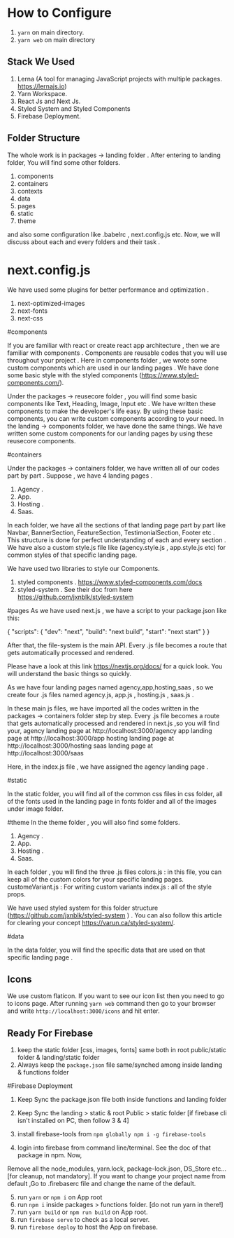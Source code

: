# How to Configure

1. `yarn` on main directory.
2. `yarn web` on main directory

## Stack We Used

1. Lerna (A tool for managing JavaScript projects with multiple packages. https://lernajs.io)
2. Yarn Workspace.
3. React Js and Next Js.
4. Styled System and Styled Components
5. Firebase Deployment.

## Folder Structure

The whole work is in packages -> landing folder . After entering to landing folder, You will find some other folders.

1. components
2. containers
3. contexts
4. data
5. pages
6. static
7. theme

and also some configuration like .babelrc , next.config.js etc. Now, we will discuss about each and every folders and their task .

# next.config.js

We have used some plugins for better performance and optimization .

1. next-optimized-images
2. next-fonts
3. next-css

#components

If you are familiar with react or create react app architecture , then we are familiar with components . Components are reusable codes that you will use throughout your project . Here in components folder , we wrote some custom components which are used in our landing pages . We have done some basic style with the styled components (https://www.styled-components.com/).

Under the packages -> reusecore folder , you will find some basic components like Text, Heading, Image, Input etc . We have written these components to make the developer's life easy. By using these basic components, you can write custom components according to your need. In the landing -> components folder, we have done the same things. We have written some custom components for our landing pages by using these reusecore components.

#containers

Under the packages -> containers folder, we have written all of our codes part by part . Suppose , we have 4 landing pages .

1. Agency .
2. App.
3. Hosting .
4. Saas.

In each folder, we have all the sections of that landing page part by part like Navbar, BannerSection, FeatureSection, TestimonialSection, Footer etc . This structure is done for perfect understanding of each and every section . We have also a custom style.js file like (agency.style.js , app.style.js etc) for common styles of that specific landing page.

We have used two libraries to style our Components.

1. styled components . https://www.styled-components.com/docs
2. styled-system . See their doc from here https://github.com/jxnblk/styled-system

#pages
As we have used next.js , we have a script to your package.json like this:

{
"scripts": {
"dev": "next",
"build": "next build",
"start": "next start"
}
}

After that, the file-system is the main API. Every .js file becomes a route that gets automatically processed and rendered.

Please have a look at this link https://nextjs.org/docs/ for a quick look. You will understand the basic things so quickly.

As we have four landing pages named agency,app,hosting,saas , so we create four .js files named agency.js, app.js , hosting.js , saas.js .

In these main js files, we have imported all the codes written in the packages -> containers folder step by step.
Every .js file becomes a route that gets automatically processed and rendered in next.js ,so you will find your,
agency landing page at http://localhost:3000/agency
app landing page at http://localhost:3000/app
hosting landing page at http://localhost:3000/hosting
saas landing page at http://localhost:3000/saas

Here, in the index.js file , we have assigned the agency landing page .

#static

In the static folder, you will find all of the common css files in css folder, all of the fonts used in the landing page in fonts folder and all of the images under image folder.

#theme
In the theme folder , you will also find some folders.

1. Agency .
2. App.
3. Hosting .
4. Saas.

In each folder , you will find the three .js files
colors.js : in this file, you can keep all of the custom colors for your specific landing pages.
customeVariant.js : For writing custom variants
index.js : all of the style props.

We have used styled system for this folder structure (https://github.com/jxnblk/styled-system ) . You can also follow this article for clearing your concept https://varun.ca/styled-system/.

#data

In the data folder, you will find the specific data that are used on that specific landing page .

## Icons

We use custom flaticon. If you want to see our icon list then you need to go to icons page. After running `yarn web` command then go to your browser and write `http://localhost:3000/icons` and hit enter.

## Ready For Firebase

1. keep the static folder [css, images, fonts] same both in root public/static folder & landing/static folder
2. Always keep the `package.json` file same/synched among inside landing & functions folder

#Firebase Deployment

1. Keep Sync the package.json file both inside functions and landing folder
2. Keep Sync the landing > static & root Public > static folder
   [if firebase cli isn't installed on PC, then follow 3 & 4]

3. install firebase-tools from `npm globally npm i -g firebase-tools`
4. login into firebase from command line/terminal. See the doc of that package in npm.
   Now,

Remove all the node_modules, yarn.lock, package-lock.json, DS_Store etc...[for cleanup, not mandatory].
If you want to change your project name from default ,Go to .firebaserc file and change the name of the default.

5. run `yarn` or `npm i` on App root
6. run `npm i` inside packages > functions folder. [do not run yarn in there!]
7. run `yarn build` or `npm run build` on App root.
8. run `firebase serve` to check as a local server.
9. run `firebase deploy` to host the App on firebase.
